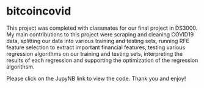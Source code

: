 # bitcoincovid
This project was completed with classmates for our final project in DS3000. My main contributions to this project were scraping and cleaning COVID19 data, splitting our data into various training and testing sets, running RFE feature selection to extract important financial features, testing various regression algorithms on our training and testing sets, interpreting the results of each regression and supporting the optimization of the regression algorithsm.

Please click on the JupyNB link to view the code. Thank you and enjoy!
